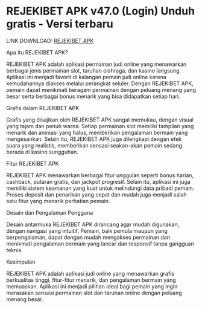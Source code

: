 # REJEKIBET APK v47.0 (Login) Unduh gratis - Versi terbaru


LINK DOWNLOAD: [REJEKIBET APK](https://dogas.info/id/rejekibet/)

Apa itu REJEKIBET APK?

REJEKIBET APK adalah aplikasi permainan judi online yang menawarkan berbagai jenis permainan slot, taruhan olahraga, dan kasino langsung. Aplikasi ini menjadi favorit di kalangan pemain judi online karena kemudahannya diakses melalui perangkat seluler. Dengan REJEKIBET APK, pemain dapat menikmati beragam permainan dengan peluang menang yang besar serta berbagai bonus menarik yang bisa didapatkan setiap hari.

Grafis dalam REJEKIBET APK

Grafis yang disajikan oleh REJEKIBET APK sangat memukau, dengan visual yang tajam dan penuh warna. Setiap permainan slot memiliki tampilan yang menarik dan animasi yang halus, memberikan pengalaman bermain yang mengesankan. Selain itu, REJEKIBET APK juga dilengkapi dengan efek suara yang realistis, memberikan sensasi seakan-akan pemain sedang berada di kasino sungguhan.

Fitur REJEKIBET APK

REJEKIBET APK menawarkan berbagai fitur unggulan seperti bonus harian, cashback, putaran gratis, dan jackpot progresif. Selain itu, aplikasi ini juga memiliki sistem keamanan yang kuat untuk melindungi data pribadi pemain. Proses deposit dan penarikan yang cepat dan mudah juga menjadi salah satu fitur yang menarik perhatian pemain.

Desain dan Pengalaman Pengguna

Desain antarmuka REJEKIBET APK dirancang agar mudah digunakan, dengan navigasi yang intuitif. Pemain, baik pemula maupun yang berpengalaman, dapat dengan mudah mengakses permainan dan menikmati pengalaman bermain yang lancar dan responsif tanpa gangguan teknis.

Kesimpulan

REJEKIBET APK adalah aplikasi judi online yang menawarkan grafis berkualitas tinggi, fitur-fitur menarik, dan pengalaman bermain yang memuaskan. Aplikasi ini menjadi pilihan ideal bagi pemain yang ingin merasakan sensasi permainan slot dan taruhan online dengan peluang menang besar.
